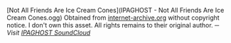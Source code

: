 [Not All Friends Are Ice Cream Cones](IPAGHOST - Not All Friends Are Ice Cream Cones.ogg)
Obtained from [internet-archive.org](https://archive.org/details/rare-synthpunk-electro-chiptune/IPAGHOST+-+Not+All+Friends+Are+Ice+Cream+Cones.mp3)
without copyright notice. I don't own this asset. All rights remains to their original author.
*─ Visit [IPAGHOST SoundCloud](https://soundcloud.com/ipaghost)*
